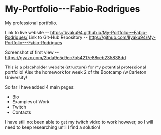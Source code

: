 # My-Portfolio---Fabio-Rodrigues
My professional portfolio.

Link to live website -- https://byaku94.github.io/My-Portfolio---Fabio-Rodrigues/
Link to Git-Hub Repository -- https://github.com/Byaku94/My-Portfolio---Fabio-Rodrigues 

Screenshot of first view -- https://gyazo.com/2bda9e5d9ec7b54217e88ceb235838dd

This is a placeholder website (structure) for my potential professional portfolio! Also the homework for week 2 of the Bootcamp /w Carleton University!

So far I have added 4 main pages:
 - Bio
 - Examples of Work
 - Twitch
 - Contacts

 I have still not been able to get my twitch video to work however, so I will need to keep researching until I find a solution!